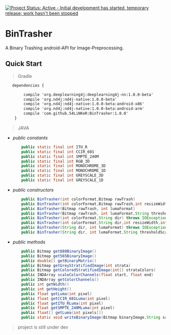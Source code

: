 [![Project Status: Active - Initial development has started, temporary release; work hasn't been stopped ](http://www.repostatus.org/badges/0.1.0/active.svg)](http://www.repostatus.org/#active)

BinTrasher
=============
A Binary Trashing android-API for Image-Preprocessing.

## Quick Start

> Gradle

```xml
   dependencies {

        compile 'org.deeplearning4j:deeplearning4j-nn:1.0.0-beta'
        compile 'org.nd4j:nd4j-native:1.0.0-beta'
        compile 'org.nd4j:nd4j-native:1.0.0-beta:android-x86'
        compile 'org.nd4j:nd4j-native:1.0.0-beta:android-arm'
        compile 'com.github.54LiNKeR:BinTrasher:1.0.0'
    }
```

> JAVA

- *public constants*

```java
       public static final int ITU_R
       public static final int CCIR_601
       public static final int SMPTE_240M
       public static final int RGB_3D
       public static final int MONOCHROME_3D
       public static final int MONOCHROME_1D
       public static final int GREYSCALE_3D
       public static final int GREYSCALE_1D
```

- *public constructors*

```java
       public BinTrasher(int colorFormat,Bitmap rawTrash)
       public BinTrasher(int colorFormat,Bitmap rawTrash,int resizeWidth,int resizeHeight) throws IOException
       public BinTrasher(Bitmap rawTrash, int lumaFormat)
       public BinTrasher(Bitmap rawTrash, int lumaFormat,String thresholdScaling)
       public BinTrasher(int colorFormat,String dir) throws IOException
       public BinTrasher(int colorFormat,String dir,int resizeWidth,int resizeHeight) throws IOException
       public BinTrasher(String dir, int lumaFormat) throws IOException
       public BinTrasher(String dir, int lumaFormat,String thresholdScaling) throws IOException
```

- *public methods*

```java
       public Bitmap get888BinaryImage()
       public Bitmap get565BinaryImage()
       public double[] getBinaryMatrix()
       public Bitmap getGreyStratifiedImage(int strata)
       public Bitmap getColoredStratifiedImage(int[] strataColors)
       public INDArray scaleColorChannels(float start, float end)
       public INDArray getColorChannels()
       public int getWidth()
       public int getHeight()
       public float getLuma(int pixel)
       public float getCCIR_601Luma(int pixel)
       public float getITU_RLuma(int pixel)
       public float getSMPTE_240MLuma(int pixel)
       public float[] getLuma(int pixels[])
       public static void writeBinaryImage(Bitmap binaryImage,String savelocation,String name)
```

> project is still under dev